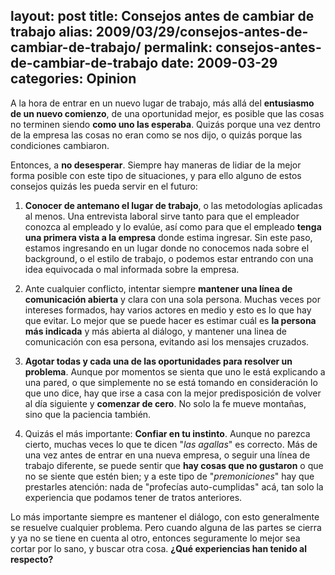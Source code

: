 layout: post
title: Consejos antes de cambiar de trabajo
alias: 2009/03/29/consejos-antes-de-cambiar-de-trabajo/
permalink: consejos-antes-de-cambiar-de-trabajo
date: 2009-03-29
categories: Opinion
---
A la hora de entrar en un nuevo lugar de trabajo, más allá del **entusiasmo de un nuevo comienzo**, de una oportunidad mejor, es posible que las cosas no terminen siendo **como uno las esperaba**. Quizás porque una vez dentro de la empresa las cosas no eran como se nos dijo, o quizás porque las condiciones cambiaron.
<!--more-->

Entonces, a **no desesperar**. Siempre hay maneras de lidiar de la mejor forma posible con este tipo de situaciones, y para ello alguno de estos consejos quizás les pueda servir en el futuro:

1. **Conocer de antemano el lugar de trabajo**, o las metodologías aplicadas al menos. Una entrevista laboral sirve tanto para que el empleador conozca al empleado y lo evalúe, así como para que el empleado **tenga una primera vista a la empresa** donde estima ingresar. Sin este paso, estamos ingresando en un lugar donde no conocemos nada sobre el background, o el estilo de trabajo, o podemos estar entrando con una idea equivocada o mal informada sobre la empresa.

2. Ante cualquier conflicto, intentar siempre **mantener una línea de comunicación abierta** y clara con una sola persona. Muchas veces por intereses formados, hay varios actores en medio y esto es lo que hay que evitar. Lo mejor que se puede hacer es estimar cuál es **la persona más indicada** y más abierta al diálogo, y mantener una linea de comunicación con esa persona, evitando asi los mensajes cruzados.

3. **Agotar todas y cada una de las oportunidades para resolver un problema**. Aunque por momentos se sienta que uno le está explicando a una pared, o que simplemente no se está tomando en consideración lo que uno dice, hay que irse a casa con la mejor predisposición de volver al día siguiente y **comenzar de cero**. No solo la fe mueve montañas, sino que la paciencia también.

4. Quizás el más importante: **Confiar en tu instinto**. Aunque no parezca cierto, muchas veces lo que te dicen "_las agallas_" es correcto. Más de una vez antes de entrar en una nueva empresa, o seguir una línea de trabajo diferente, se puede sentir que **hay cosas que no gustaron** o  que no se siente que estén bien; y a este tipo de "_premoniciones_" hay que prestarles atención: nada de "profecías auto-cumplidas" acá, tan solo la experiencia que podamos tener de tratos anteriores.

Lo más importante siempre es mantener el diálogo, con esto generalmente se resuelve cualquier problema. Pero cuando alguna de las partes se cierra y ya no se tiene en cuenta al otro, entonces seguramente lo mejor sea cortar por lo sano, y buscar otra cosa. **¿Qué experiencias han tenido al respecto?**
